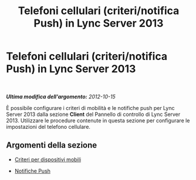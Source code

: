 ﻿---
title: Telefoni cellulari (criteri/notifica Push) in Lync Server 2013
TOCTitle: Telefoni cellulari (criteri/notifica Push) in Lync Server 2013
ms:assetid: 7f890ac0-3680-4607-adb5-8306d8ede72c
ms:mtpsurl: https://technet.microsoft.com/it-it/library/JJ688106(v=OCS.15)
ms:contentKeyID: 49887622
ms.date: 08/24/2015
mtps_version: v=OCS.15
ms.translationtype: HT
---

# Telefoni cellulari (criteri/notifica Push) in Lync Server 2013

 

_**Ultima modifica dell'argomento:** 2012-10-15_

È possibile configurare i criteri di mobilità e le notifiche push per Lync Server 2013 dalla sezione **Client** del Pannello di controllo di Lync Server 2013. Utilizzare le procedure contenute in questa sezione per configurare le impostazioni del telefono cellulare.

## Argomenti della sezione

  - [Criteri per dispositivi mobili](lync-server-2013-mobility-policies.md)

  - [Notifiche Push](lync-server-2013-push-notifications.md)


